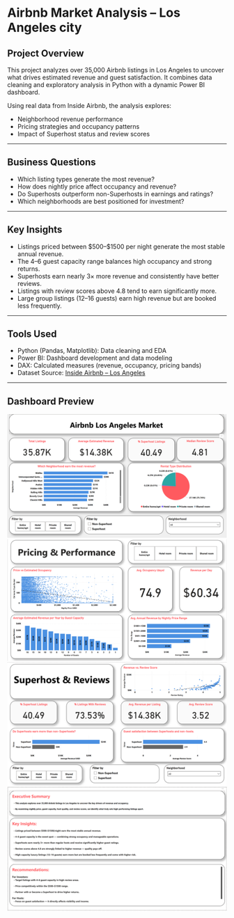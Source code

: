 # Airbnb Market Analysis – Los Angeles city

## Project Overview

This project analyzes over 35,000 Airbnb listings in Los Angeles to uncover what drives estimated revenue and guest satisfaction. It combines data cleaning and exploratory analysis in Python with a dynamic Power BI dashboard.

Using real data from Inside Airbnb, the analysis explores:
- Neighborhood revenue performance
- Pricing strategies and occupancy patterns
- Impact of Superhost status and review scores

---

## Business Questions

- Which listing types generate the most revenue?
- How does nightly price affect occupancy and revenue?
- Do Superhosts outperform non-Superhosts in earnings and ratings?
- Which neighborhoods are best positioned for investment?

---

## Key Insights

- Listings priced between \$500–\$1500 per night generate the most stable annual revenue.
- The 4–6 guest capacity range balances high occupancy and strong returns.
- Superhosts earn nearly 3× more revenue and consistently have better reviews.
- Listings with review scores above 4.8 tend to earn significantly more.
- Large group listings (12–16 guests) earn high revenue but are booked less frequently.

---

## Tools Used

- Python (Pandas, Matplotlib): Data cleaning and EDA
- Power BI: Dashboard development and data modeling
- DAX: Calculated measures (revenue, occupancy, pricing bands)
- Dataset Source: [Inside Airbnb – Los Angeles](http://insideairbnb.com/get-the-data.html)

---

## Dashboard Preview

![Summary Page](images/Executive_Summary.png)
![Summary Page](images/Pricing_Performance.png)
![Summary Page](images/Superhost_Reviews.png)
![Summary Page](images/Insights_Recommendations.png)

